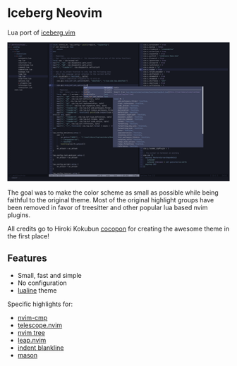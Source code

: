 # Iceberg Neovim

Lua port of [iceberg.vim](https://github.com/cocopon/iceberg.vim)

![Screenshot](https://github.com/oahlen/assets/raw/main/iceberg.nvim/screenshot.png)

The goal was to make the color scheme as small as possible while being faithful to the original theme.
Most of the original highlight groups have been removed in favor of treesitter and other popular lua based nvim plugins.

All credits go to Hiroki Kokubun [cocopon](https://github.com/cocopon) for creating the awesome theme in the first place!

## Features

* Small, fast and simple
* No configuration
* [lualine](https://github.com/nvim-lualine/lualine.nvim) theme

Specific highlights for:

* [nvim-cmp](https://github.com/hrsh7th/nvim-cmp)
* [telescope.nvim](https://github.com/nvim-telescope/telescope.nvim)
* [nvim tree](https://github.com/nvim-tree/nvim-tree.lua)
* [leap.nvim](https://github.com/ggandor/leap.nvim)
* [indent blankline](https://github.com/lukas-reineke/indent-blankline.nvim)
* [mason](https://github.com/williamboman/mason.nvim)
